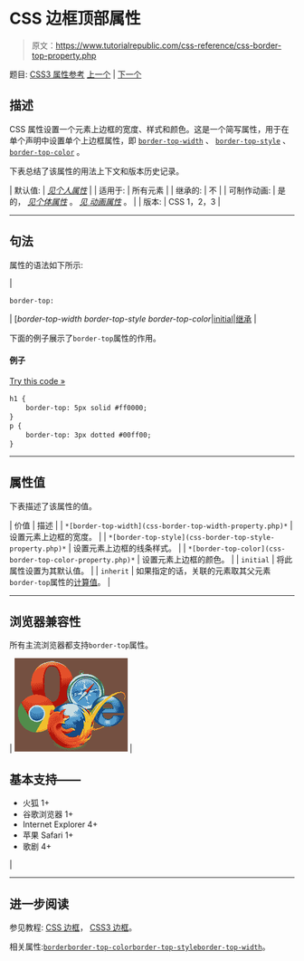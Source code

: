 # CSS 边框顶部属性

> 原文：<https://www.tutorialrepublic.com/css-reference/css-border-top-property.php>

题目: [CSS3 属性参考](css3-properties.php) [上一个](css-border-style-property.php) | [下一个](css-border-top-color-property.php)

## 描述

CSS 属性设置一个元素上边框的宽度、样式和颜色。这是一个简写属性，用于在单个声明中设置单个上边框属性，即 [`border-top-width`](css-border-top-width-property.php) 、 [`border-top-style`](css-border-top-style-property.php) 、 [`border-top-color`](css-border-top-color-property.php) 。

下表总结了该属性的用法上下文和版本历史记录。

| 默认值: | *[见个人属性](#property-values)* |
| 适用于: | 所有元素 |
| 继承的: | 不 |
| 可制作动画: | 是的， *[见个体属性](#property-values)* 。 [*见* *动画属性*](css-animatable-properties.php) 。 |
| 版本: | CSS 1，2，3 |

* * *

## 句法

属性的语法如下所示:

| 

```
border-top: 
```

 | [*border-top-width border-top-style border-top-color*&#124;[initial](../definitions.php#initial)&#124;[继承](../definitions.php#inherit) |

下面的例子展示了`border-top`属性的作用。

#### 例子

[Try this code »](../codelab.php?topic=css&file=border-top-property "Try this code using online Editor")

```
h1 {
    border-top: 5px solid #ff0000;
}
p {
    border-top: 3px dotted #00ff00;
}
```

* * *

## 属性值

下表描述了该属性的值。

| 价值 | 描述 |
| `*[border-top-width](css-border-top-width-property.php)*` | 设置元素上边框的宽度。 |
| `*[border-top-style](css-border-top-style-property.php)*` | 设置元素上边框的线条样式。 |
| `*[border-top-color](css-border-top-color-property.php)*` | 设置元素上边框的颜色。 |
| `initial` | 将此属性设置为其默认值。 |
| `inherit` | 如果指定的话，关联的元素取其父元素`border-top`属性的[计算值](../definitions.php#computed-value)。 |

* * *

## 浏览器兼容性

所有主流浏览器都支持`border-top`属性。

| ![Browsers Icon](img/e9331123c77668c1832e541c2fca1002.png) | 

## 基本支持——

*   火狐 1+
*   谷歌浏览器 1+
*   Internet Explorer 4+
*   苹果 Safari 1+
*   歌剧 4+

 |

* * *

## 进一步阅读

参见教程: [CSS 边框](../css-tutorial/css-border.php)， [CSS3 边框](../css-tutorial/css3-border.php)。

相关属性:[`border`](css-border-property.php)[`border-top-color`](css-border-top-color-property.php)[`border-top-style`](css-border-top-style-property.php)[`border-top-width`](css-border-top-width-property.php)。
